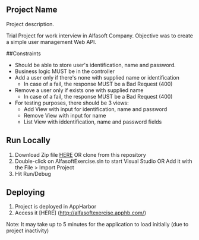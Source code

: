 ## Project Name

Project description.

Trial Project for work interview in Alfasoft Company. Objective was to create a simple user management Web API.

##Constraints

* Should be able to store user's identification, name and password.
* Business logic MUST be in the controller
* Add a user only if there's none with supplied name or identification
  * In case of a fail, the response MUST be a Bad Request (400)
* Remove a user only if exists one with supplied name
  * In case of a fail, the response MUST be a Bad Request (400)
* For testing purposes, there should be 3 views:
  * Add View with input for identification, name and password
  * Remove View with input for name
  * List View with iddentification, name and password fields


## Run Locally
1. Download Zip file [HERE](https://github.com/isel-31612/AlfasoftExercise/archive/master.zip) OR clone from this repository
2. Double-click on AlfasoftExercise.sln to start Visual Studio OR Add it with the File > Import Project
3. Hit Run/Debug

## Deploying

1. Project is deployed in AppHarbor
2. Access it [HERE] (http://alfasoftexercise.apphb.com/)

Note: It may take up to 5 minutes for the application to load initially (due to project inactivity)
